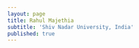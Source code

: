 ```yaml
---
layout: page
title: Rahul Majethia
subtitle: 'Shiv Nadar University, India'
published: true
---
```

